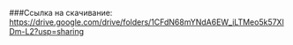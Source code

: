 ###Ссылка на скачивание: 
https://drive.google.com/drive/folders/1CFdN68mYNdA6EW_iLTMeo5k57XlDm-L2?usp=sharing
